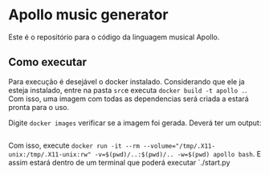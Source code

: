 # Apollo music generator

Este é o repositório para o código da linguagem musical Apollo.

## Como executar
Para execução é desejável o docker instalado. Considerando que ele ja esteja instalado, entre na pasta `src`e executa `docker build -t apollo .`. Com isso, uma imagem com todas as dependencias será criada a estará pronta para o uso.

Digite `docker images` verificar se a imagem foi gerada. Deverá ter um output:
```
```

Com isso, execute `docker run -it --rm --volume="/tmp/.X11-unix:/tmp/.X11-unix:rw" -v=$(pwd)/..:$(pwd)/.. -w=$(pwd) apollo bash`. E assim estará dentro de um terminal que poderá executar `./start.py <nome to arquivo>

